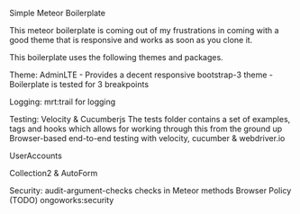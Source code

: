 Simple Meteor Boilerplate 

This meteor boilerplate is coming out of my frustrations in coming with a good theme that is responsive and works as soon as you clone it. 

This boilerplate uses the following themes and packages. 

Theme: AdminLTE
	- Provides a decent responsive bootstrap-3 theme 
	- Boilerplate is tested for 3 breakpoints

Logging:
	mrt:trail for logging

Testing:
	Velocity & Cucumberjs
	The tests folder contains a set of examples, tags and hooks which allows for working through this from the ground up
	Browser-based end-to-end testing with velocity, cucumber & webdriver.io

UserAccounts

Collection2 & AutoForm

Security:
	audit-argument-checks
	checks in Meteor methods
	Browser Policy (TODO)
	ongoworks:security
	